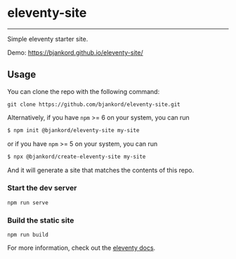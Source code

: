 # eleventy-site
---
Simple eleventy starter site.

Demo: https://bjankord.github.io/eleventy-site/

## Usage
You can clone the repo with the following command:
```
git clone https://github.com/bjankord/eleventy-site.git
```

Alternatively, if you have `npm` >= 6 on your system, you can run

```sh
$ npm init @bjankord/eleventy-site my-site
```

or if you have `npm` >= 5 on your system, you can run

```sh
$ npx @bjankord/create-eleventy-site my-site
```

And it will generate a site that matches the contents of this repo.

### Start the dev server
```
npm run serve
```

### Build the static site
```
npm run build
```

For more information, check out the [eleventy docs](https://www.11ty.dev/).
